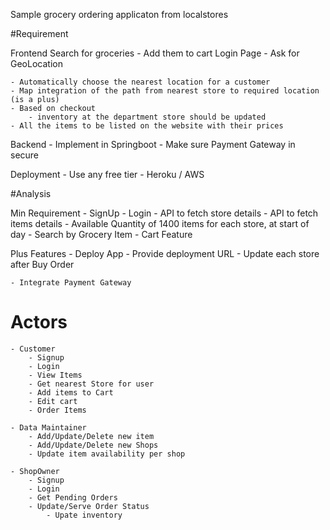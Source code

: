 Sample grocery ordering applicaton from localstores


#Requirement

Frontend
	Search for groceries
		- Add them to cart
	Login Page
		- Ask for GeoLocation

	- Automatically choose the nearest location for a customer
	- Map integration of the path from nearest store to required location (is a plus)
	- Based on checkout
		- inventory at the department store should be updated
	- All the items to be listed on the website with their prices

Backend
	- Implement in Springboot
	- Make sure Payment Gateway in secure

Deployment
	- Use any free tier
		- Heroku / AWS


#Analysis

Min Requirement
	- SignUp
	- Login
	- API to fetch store details
	- API to fetch items details
		- Available Quantity of 1400 items for each store, at start of day
	- Search by Grocery Item
	- Cart Feature

Plus Features
	- Deploy App
		- Provide deployment URL
	- Update each store after Buy Order
	
	- Integrate Payment Gateway

# Actors

	- Customer
		- Signup
		- Login
		- View Items
		- Get nearest Store for user
		- Add items to Cart
		- Edit cart
		- Order Items

	- Data Maintainer
		- Add/Update/Delete new item
		- Add/Update/Delete new Shops
		- Update item availability per shop

	- ShopOwner
		- Signup
		- Login
		- Get Pending Orders
		- Update/Serve Order Status
			- Upate inventory